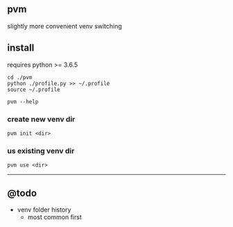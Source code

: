 ## pvm

slightly more convenient venv switching

## install
requires python >= 3.6.5

```
cd ./pvm
python ./profile.py >> ~/.profile
source ~/.profile

pvm --help
```

### create new venv dir
```
pvm init <dir>
```

### us existing venv dir
```
pvm use <dir>
```

---

## @todo
- venv folder history
  - most common first

